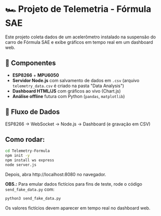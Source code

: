 # 🏎️ Projeto de Telemetria - Fórmula SAE

Este projeto coleta dados de um acelerômetro instalado na suspensão do carro de Fórmula SAE e exibe gráficos em tempo real em um dashboard web.

## 🔧 Componentes

- **ESP8266** + **MPU6050**
- **Servidor Node.js** com salvamento de dados em `.csv` (arquivo `telemetry_data.csv` é criado na pasta "Data Analysis")
- **Dashboard HTML/JS** com gráficos ao vivo (Chart.js)
- **Análise offline** futura com Python (`pandas`, `matplotlib`)

## 📡 Fluxo de Dados

ESP8266 → WebSocket → Node.js → Dashboard (e gravação em CSV)

## Como rodar:
```bash
cd Telemetry-Formula
npm init -y
npm install ws express
node server.js
```
Depois, abra http://localhost:8080 no navegador.

**OBS.:** Para emular dados fictícios para fins de teste, rode o código `send_fake_data.py` com:
```bash
python3 send_fake_data.py
```

Os valores fictícios devem aparecer em tempo real no dashboard web.
